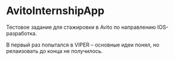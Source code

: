 # AvitoInternshipApp

Тестовое задание для стажировки в Avito по направлению IOS-разработка.

В первый раз попытался в VIPER – основные идеи понял, но релаизовать до конца не получилось.
